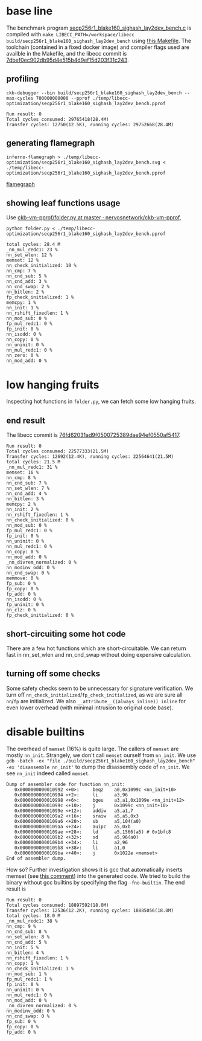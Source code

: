 # base line
The benchmark program [secp256r1_blake160_sighash_lay2dev_bench.c](https://github.com/contrun/ckb-miscellaneous-scripts/blob/f954617efcbed7d0aa90086e6d20d3192a1c73b2/c/secp256r1_blake160_sighash_lay2dev_bench.c)
is compiled with `make LIBECC_PATH=/workspace/libecc build/secp256r1_blake160_sighash_lay2dev_bench` using [this Makefile](https://github.com/contrun/ckb-miscellaneous-scripts/blob/f954617efcbed7d0aa90086e6d20d3192a1c73b2/Makefile). The toolchain (contained in a fixed docker image) and compiler flags used are availble in the Makefile, and the libecc commit is [7dbef0ec902db95d4e515b4d9ef15d203f31c243](https://github.com/contrun/libecc/tree/7dbef0ec902db95d4e515b4d9ef15d203f31c243).

## profiling

`ckb-debugger --bin build/secp256r1_blake160_sighash_lay2dev_bench --max-cycles 700000000000 --pprof ./temp/libecc-optimization/secp256r1_blake160_sighash_lay2dev_bench.pprof`

```
Run result: 0
Total cycles consumed: 29765418(28.4M)
Transfer cycles: 12750(12.5K), running cycles: 29752668(28.4M)
```

## generating flamegraph
`inferno-flamegraph > ./temp/libecc-optimization/secp256r1_blake160_sighash_lay2dev_bench.svg < ./temp/libecc-optimization/secp256r1_blake160_sighash_lay2dev_bench.pprof`

[flamegraph](./secp256r1_blake160_sighash_lay2dev_bench.svg)

## showing leaf functions usage

Use [ckb-vm-pprof/folder.py at master · nervosnetwork/ckb-vm-pprof](https://github.com/nervosnetwork/ckb-vm-pprof/blob/master/scripts/folder.py),

`python folder.py < ./temp/libecc-optimization/secp256r1_blake160_sighash_lay2dev_bench.pprof`

```
total cycles: 28.4 M
_nn_mul_redc1: 23 %
nn_set_wlen: 12 %
memset: 12 %
nn_check_initialized: 10 %
nn_cmp: 7 %
nn_cnd_sub: 5 %
nn_cnd_add: 3 %
nn_cnd_swap: 2 %
nn_bitlen: 2 %
fp_check_initialized: 1 %
memcpy: 1 %
nn_init: 1 %
nn_rshift_fixedlen: 1 %
nn_mod_sub: 0 %
fp_mul_redc1: 0 %
fp_init: 0 %
nn_isodd: 0 %
nn_copy: 0 %
nn_uninit: 0 %
nn_mul_redc1: 0 %
nn_zero: 0 %
nn_mod_add: 0 %
```
# low hanging fruits
Inspecting hot functions in `folder.py`, we can fetch some low hanging fruits.

## end result
The libecc commit is [76fd62031ad9f0500725389dae94ef0550af5417](https://github.com/contrun/libecc/tree/76fd62031ad9f0500725389dae94ef0550af5417).
```
Run result: 0
Total cycles consumed: 22577333(21.5M)
Transfer cycles: 12692(12.4K), running cycles: 22564641(21.5M)
total cycles: 21.5 M
_nn_mul_redc1: 31 %
memset: 16 %
nn_cmp: 8 %
nn_cnd_sub: 7 %
nn_set_wlen: 7 %
nn_cnd_add: 4 %
nn_bitlen: 3 %
memcpy: 2 %
nn_init: 2 %
nn_rshift_fixedlen: 1 %
nn_check_initialized: 0 %
nn_mod_sub: 0 %
fp_mul_redc1: 0 %
fp_init: 0 %
nn_uninit: 0 %
nn_mul_redc1: 0 %
nn_copy: 0 %
nn_mod_add: 0 %
_nn_divrem_normalized: 0 %
nn_modinv_odd: 0 %
nn_cnd_swap: 0 %
memmove: 0 %
fp_sub: 0 %
fp_copy: 0 %
fp_add: 0 %
nn_isodd: 0 %
fp_uninit: 0 %
nn_clz: 0 %
fp_check_initialized: 0 %
```

## short-circuiting some hot code

There are a few hot functions which are short-circuitable. We can return fast in
nn_set_wlen and nn_cnd_swap without doing expensive calculation.

## turning off some checks
Some safety checks seem to be unnecessary for signature verification. We turn off `nn_check_initialized`/`fp_check_initialized`,
as we are sure all `nn`/`fp` are initialized. We also `__attribute__((always_inline)) inline` for even lower overhead
(with minimal intrusion to original code base).

# disable builtins

The overhead of `memset` (16%) is quite large. The callers of `memset` are mostly `nn_init`. Strangely, we don't call `memset` ourself from `nn_init`.
We use `gdb -batch -ex "file ./build/secp256r1_blake160_sighash_lay2dev_bench" -ex 'disassemble nn_init'` to dump the disassembly code of `nn_init`. We see `nn_init` indeed called `memset`.

```
Dump of assembler code for function nn_init:
   0x0000000000010992 <+0>:     beqz    a0,0x1099c <nn_init+10>
   0x0000000000010994 <+2>:     li      a3,96
   0x0000000000010998 <+6>:     bgeu    a3,a1,0x1099e <nn_init+12>
   0x000000000001099c <+10>:    j       0x1099c <nn_init+10>
   0x000000000001099e <+12>:    addiw   a5,a1,7
   0x00000000000109a2 <+16>:    sraiw   a5,a5,0x3
   0x00000000000109a6 <+20>:    sb      a5,104(a0)
   0x00000000000109aa <+24>:    auipc   a5,0xb
   0x00000000000109ae <+28>:    ld      a5,1566(a5) # 0x1bfc8
   0x00000000000109b2 <+32>:    sd      a5,96(a0)
   0x00000000000109b4 <+34>:    li      a2,96
   0x00000000000109b8 <+38>:    li      a1,0
   0x00000000000109ba <+40>:    j       0x1022e <memset>
End of assembler dump.
```

How so? Further investigation shows it is gcc that automatically inserts memset (see [this comment](https://github.com/riscv-collab/riscv-gnu-toolchain/issues/758#issuecomment-720175645)) into the generated code.
We tried to build the binary without gcc builtins by specifying the flag `-fno-builtin`. The end result is

```
Run result: 0
Total cycles consumed: 18897592(18.0M)
Transfer cycles: 12536(12.2K), running cycles: 18885056(18.0M)
total cycles: 18.0 M
_nn_mul_redc1: 38 %
nn_cmp: 9 %
nn_cnd_sub: 8 %
nn_set_wlen: 8 %
nn_cnd_add: 5 %
nn_init: 5 %
nn_bitlen: 4 %
nn_rshift_fixedlen: 1 %
nn_copy: 1 %
nn_check_initialized: 1 %
nn_mod_sub: 1 %
fp_mul_redc1: 1 %
fp_init: 0 %
nn_uninit: 0 %
nn_mul_redc1: 0 %
nn_mod_add: 0 %
_nn_divrem_normalized: 0 %
nn_modinv_odd: 0 %
nn_cnd_swap: 0 %
fp_sub: 0 %
fp_copy: 0 %
fp_add: 0 %
```
